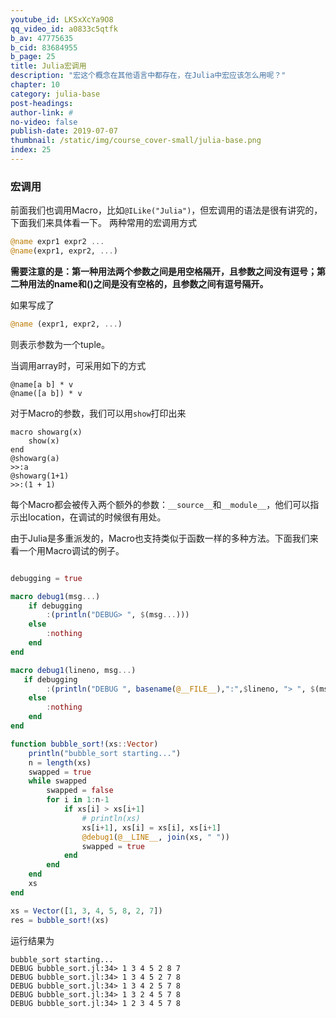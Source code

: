 ```yaml
---
youtube_id: LKSxXcYa9O8
qq_video_id: a0833c5qtfk
b_av: 47775635
b_cid: 83684955
b_page: 25
title: Julia宏调用
description: "宏这个概念在其他语言中都存在，在Julia中宏应该怎么用呢？"
chapter: 10
category: julia-base
post-headings:
author-link: #
no-video: false
publish-date: 2019-07-07
thumbnail: /static/img/course_cover-small/julia-base.png
index: 25
---
```



### 宏调用

前面我们也调用Macro，比如`@ILike("Julia")`，但宏调用的语法是很有讲究的，下面我们来具体看一下。
两种常用的宏调用方式
```Julia
@name expr1 expr2 ...
@name(expr1, expr2, ...)
```
**需要注意的是：第一种用法两个参数之间是用空格隔开，且参数之间没有逗号；第二种用法的name和()之间是没有空格的，且参数之间有逗号隔开。**

如果写成了
```Julia
@name (expr1, expr2, ...)
```
则表示参数为一个tuple。

当调用array时，可采用如下的方式
```
@name[a b] * v
@name([a b]) * v
```
对于Macro的参数，我们可以用`show`打印出来
```
macro showarg(x)
    show(x)
end
@showarg(a)
>>:a
@showarg(1+1)
>>:(1 + 1)
```
每个Macro都会被传入两个额外的参数：`__source__`和`__module__`，他们可以指示出location，在调试的时候很有用处。

由于Julia是多重派发的，Macro也支持类似于函数一样的多种方法。下面我们来看一个用Macro调试的例子。
```Julia

debugging = true

macro debug1(msg...)
    if debugging
        :(println("DEBUG> ", $(msg...)))
    else
        :nothing
    end
end

macro debug1(lineno, msg...)
   if debugging
        :(println("DEBUG ", basename(@__FILE__),":",$lineno, "> ", $(msg...)))
    else
        :nothing
    end
end

function bubble_sort!(xs::Vector)
    println("bubble_sort starting...")
    n = length(xs)
    swapped = true
    while swapped
        swapped = false
        for i in 1:n-1
            if xs[i] > xs[i+1]
                # println(xs)
                xs[i+1], xs[i] = xs[i], xs[i+1]
                @debug1(@__LINE__, join(xs, " "))
                swapped = true
            end
        end
    end
    xs
end

xs = Vector([1, 3, 4, 5, 8, 2, 7])
res = bubble_sort!(xs)
```
运行结果为
```
bubble_sort starting...
DEBUG bubble_sort.jl:34> 1 3 4 5 2 8 7
DEBUG bubble_sort.jl:34> 1 3 4 5 2 7 8
DEBUG bubble_sort.jl:34> 1 3 4 2 5 7 8
DEBUG bubble_sort.jl:34> 1 3 2 4 5 7 8
DEBUG bubble_sort.jl:34> 1 2 3 4 5 7 8
```



